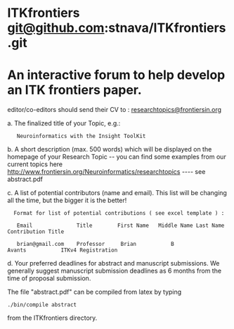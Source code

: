 ITKfrontiers  git@github.com:stnava/ITKfrontiers.git
============
An interactive forum to help develop an ITK frontiers paper.
============

editor/co-editors should send their CV to : researchtopics@frontiersin.org

a.     The finalized title of your Topic, e.g.:  
       
       Neuroinformatics with the Insight ToolKit

b.    A short description (max. 500 words) which will be displayed on the homepage of your Research Topic -- you can find some examples from our current topics here http://www.frontiersin.org/Neuroinformatics/researchtopics ---- see abstract.pdf

c.     A list of potential contributors (name and email). This list will be changing all the time, but the bigger it is the better!

      Format for list of potential contributions ( see excel template ) :

       Email	          Title	       First Name	Middle Name	Last Name	Contribution Title

       brian@gmail.com    Professor     Brian           B               Avants           ITKv4 Registration 

d.    Your preferred deadlines for abstract and manuscript submissions. We generally suggest manuscript submission deadlines as 6 months from the time of proposal submission.


The file "abstract.pdf" can be compiled from latex by typing  

    ./bin/compile abstract   

from the ITKfrontiers directory.